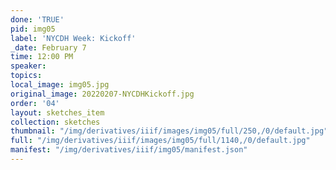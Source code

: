 ```yaml
---
done: 'TRUE'
pid: img05
label: 'NYCDH Week: Kickoff'
_date: February 7
time: 12:00 PM
speaker:
topics:
local_image: img05.jpg
original_image: 20220207-NYCDHKickoff.jpg
order: '04'
layout: sketches_item
collection: sketches
thumbnail: "/img/derivatives/iiif/images/img05/full/250,/0/default.jpg"
full: "/img/derivatives/iiif/images/img05/full/1140,/0/default.jpg"
manifest: "/img/derivatives/iiif/img05/manifest.json"
---
```

